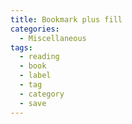 ```yaml
---
title: Bookmark plus fill
categories:
  - Miscellaneous
tags:
  - reading
  - book
  - label
  - tag
  - category
  - save
---
```

